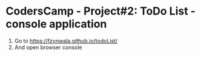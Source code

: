 # CodersCamp - Project#2: ToDo List - console application

1. Go to https://fzynwala.github.io/todoList/
2. And open browser console
